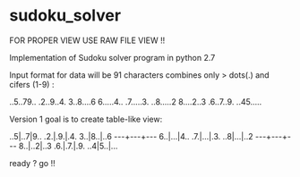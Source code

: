 # sudoku_solver

FOR PROPER VIEW USE RAW FILE VIEW !!

Implementation of Sudoku solver program in python 2.7

Input format for data will be 91 characters combines only > dots(.) and cifers (1-9) :

..5..79.. .2..9..4. 3..8....6 6.....4.. .7.....3. ..8.....2 8....2..3 .6..7..9. ..45.....

Version 1 goal is to create table-like view:

..5|..7|9..
.2.|.9.|.4.
3..|8..|..6
---+---+---
6..|...|4..
.7.|...|.3.
..8|...|..2
---+---+---
8..|..2|..3
.6.|.7.|.9.
..4|5..|...

ready ? go !!
